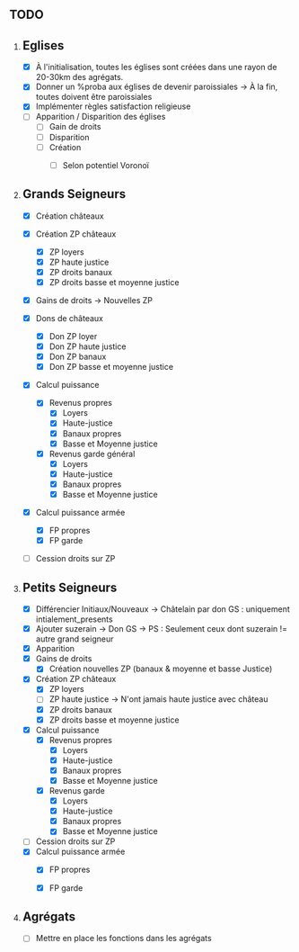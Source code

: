 TODO
-------------------


 1. Eglises
	-------------------------------------------------------------
	- [x] À l'initialisation, toutes les églises sont créées dans une rayon de 20-30km des agrégats.
	- [x] Donner un %proba aux églises de devenir paroissiales
		-> À la fin, toutes doivent être paroissiales
	- [x] Implémenter règles satisfaction religieuse
	- [ ] Apparition / Disparition des églises
		- [ ] Gain de droits
		- [ ] Disparition
		- [ ] Création
			- [ ] Selon potentiel Voronoï


 2. Grands Seigneurs
	-------------------------------------------------------------
	- [x] Création châteaux
	- [x] Création ZP châteaux
		- [x] ZP loyers
		- [x] ZP haute justice
		- [x] ZP droits banaux
		- [x] ZP droits basse et moyenne justice
	- [x] Gains de droits
		-> Nouvelles ZP
	- [x] Dons de châteaux
		- [x] Don ZP loyer
		- [x] Don ZP haute justice
		- [x] Don ZP banaux
		- [x] Don ZP basse et moyenne justice
	- [x] Calcul puissance
		- [x] Revenus propres
			- [x] Loyers
			- [x] Haute-justice
			- [x] Banaux propres
			- [x] Basse et Moyenne justice
		- [x] Revenus garde général
			- [x] Loyers
			- [x] Haute-justice
			- [x] Banaux propres
			- [x] Basse et Moyenne justice
	- [x] Calcul puissance armée
		- [x] FP propres
		- [x] FP garde
	- [ ] Cession droits sur ZP



 3. Petits Seigneurs
	-------------------------------------------------------------
	- [x] Différencier Initiaux/Nouveaux -> Châtelain par don GS : uniquement intialement_presents
	- [x] Ajouter suzerain -> Don GS -> PS : Seulement ceux dont suzerain != autre grand seigneur
	- [x] Apparition
	- [x] Gains de droits
		- [x] Création nouvelles ZP (banaux & moyenne et basse Justice)
	- [x] Création ZP châteaux
		- [x] ZP loyers
		- [ ] ZP haute justice -> N'ont jamais haute justice avec château
		- [x] ZP droits banaux
		- [x] ZP droits basse et moyenne justice
	- [x] Calcul puissance
		- [x] Revenus propres
			- [x] Loyers
			- [x] Haute-justice
			- [x] Banaux propres
			- [x] Basse et Moyenne justice
		- [x] Revenus garde
			- [x] Loyers
			- [x] Haute-justice
			- [x] Banaux propres
			- [x] Basse et Moyenne justice
	- [ ] Cession droits sur ZP
	- [x] Calcul puissance armée
		- [x] FP propres
		- [x] FP garde


4. Agrégats
	-------------------------------------------------------------
	- [ ] Mettre en place les fonctions dans les agrégats

